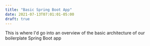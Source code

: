 ```yaml
---
title: "Basic Spring Boot App"
date: 2021-07-13T07:01:01-05:00
draft: true
---
```

This is where I'd go into an overview of the basic architecture of our boilerplate Spring Boot app

